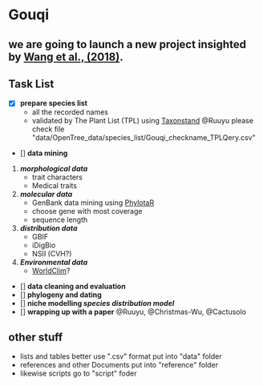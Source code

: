 # Gouqi

## we are going to launch a new project insighted by [Wang et al., (2018)](http://rspb.royalsocietypublishing.org/content/285/1890/20181742?from=groupmessage).

## Task List
- [x] **prepare species list**
	* all the recorded names
	* validated by The Plant List (TPL) using [Taxonstand](https://cran.r-project.org/package=Taxonstand)
	@Ruuyu please check file "data/OpenTree_data/species_list/Gouqi_checkname_TPLQery.csv"
- [] **data mining**
1. **_morphological data_**
	* trait characters
	* Medical traits
2. **_molecular data_**
	* GenBank data mining using [PhylotaR](https://github.com/ropensci/phylotaR)
	* choose gene with most coverage
	* sequence length
3. **_distribution data_**
	* GBIF
	* iDigBio
	* NSII (CVH?)
4. **_Environmental data_**
	* [WorldClim](http://www.worldclim.org/)?

- [] **data cleaning and evaluation**
- [] **phylogeny and dating**
- [] **niche modelling _species distribution model_**
- [] **wrapping up with a paper**
		@Ruuyu, @Christmas-Wu, @Cactusolo

## other stuff
* lists and tables better use ".csv" format put into "data" folder
* references and other Documents put into "reference" folder
* likewise scripts go to "script" foder

